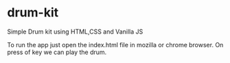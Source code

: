 # drum-kit
Simple Drum kit using HTML,CSS and Vanilla JS

To run the app just open the index.html file in mozilla or chrome browser.
On press of key we can play the drum.
